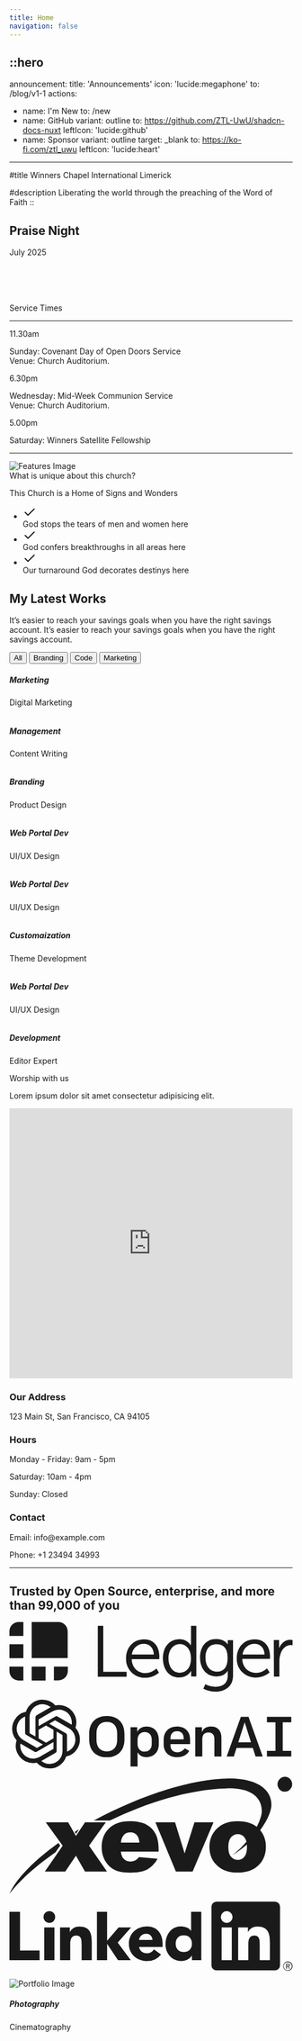 ```yaml
---
title: Home
navigation: false
---
```


::hero
---
announcement:
  title: 'Announcements'
  icon: 'lucide:megaphone'
  to: /blog/v1-1
actions:
  - name: I'm New
    to: /new
  - name: GitHub
    variant: outline
    to: https://github.com/ZTL-UwU/shadcn-docs-nuxt
    leftIcon: 'lucide:github'
  - name: Sponsor
    variant: outline
    target: _blank
    to: https://ko-fi.com/ztl_uwu
    leftIcon: 'lucide:heart'
---

#title
<span class="<font-black text-5xl">Winners Chapel International Limerick</span>

#description
<span class="bg-rose-600 bg-clip-text text-transparent font-bold">Liberating the world through the preaching of the Word of Faith</span>
::

  

<!-- Page Wrapper with Background Pattern -->
<div class="relative min-h-screen bg-white">
  <!-- Background Pattern Layer -->
  <div class="absolute inset-0 -z-10 bg-[radial-gradient(#e5e7eb_1px,transparent_1px)] [background-size:16px_16px]"></div>

  <!-- Hero -->
  <div class="px-4 sm:px-6 lg:px-8">
    <div class="h-120 md:h-[80dvh] flex flex-col bg-[url('/20250705_193525.jpg')] bg-cover bg-center bg-no-repeat rounded-2xl shadow-2xl filter saturate-150">
      <div class="mt-auto w-2/3 md:max-w-lg ps-5 pb-5 md:ps-10 md:pb-10">
        <div class="absolute left-4 right-4 bottom-4 rounded-xl bg-white bg-white/70 backdrop-blur-lg bg-saturate-200 shadow-2xl translate-y-16 text-center p-6">
    <h2 class="text-xl font-medium mb-2">Praise Night</h2>
    <p class="mb-0">July 2025</p>
  </div>
      </div>
    </div>
  </div>
  <!-- End Hero -->

<br>
<br>
<br>
<br>

  <section class="relative overflow-hidden bg-gray-100 py-12 sm:py-16 lg:py-20 rounded-2xl shadow-xl filter saturate-150">
    <div class="absolute h-72 w-72 scale-125 -right-8 -bottom-10">
      <div class="absolute h-60 w-60 rounded-2xl border-4 border-rose-600"></div>
      <div class="absolute h-60 w-60 translate-x-3 translate-y-3 rounded-2xl border-4 border-rose-600"></div>
      <div class="absolute h-60 w-60 translate-x-6 translate-y-6 rounded-2xl border-4 border-rose-600"></div>
    </div>
    <div class="mx-auto px-4 sm:px-6 lg:px-8">
      <div class="sm:text-center">
        <span class="text-3xl font-extrabold text-gray-600 sm:text-4xl xl:text-5xl bg-rose-600 saturate-150 bg-clip-text text-transparent">
          Service Times
        </span>
        <hr class="mt-4 h-1.5 w-32 border-none bg-rose-600 sm:mx-auto sm:mt-8" />
      </div>

  <div class="mx-auto mt-20 grid max-w-screen-lg grid-cols-1 gap-x-8 gap-y-12 text-center sm:text-left md:grid-cols-3">
        <div class="backdrop-blur-lg relative mb-3 rounded-3xl border bg-white/70 px-12 py-10 text-left shadow xl:px-12">
          <p class="relative text-5xl font-black text-center text-rose-600">11.30am</p>
          <p class="relative mt-5 text-center font-bold text-gray-600">Sunday: Covenant Day of Open Doors Service <br> Venue: Church Auditorium.</p>
        </div>

  <div class="backdrop-blur-lg relative mb-3 rounded-3xl border bg-white/70 px-12 py-10 text-left shadow xl:px-12">
          <p class="relative text-5xl font-black text-center text-rose-600">6.30pm</p>
          <p class="relative mt-5 text-center font-bold text-gray-600">Wednesday: Mid-Week Communion Service <br> Venue: Church Auditorium.</p>
        </div>

  <div class="backdrop-blur-lg relative mb-3 rounded-3xl border bg-white/70 px-12 py-10 text-left shadow xl:px-12">
          <p class="relative m-0 text-5xl font-black text-center text-rose-600">5.00pm</p>
          <p class="relative mt-5 text-center font-bold text-gray-600">Saturday: Winners Satellite Fellowship</p>
        </div>
      </div>
    </div>
  </section>


---


<!-- Features -->
<div class="max-w-[85rem] px-4 py-10 sm:px-6 lg:px-8 lg:py-14 mx-auto rounded-xl shadow-xl">
  <!-- Grid -->
  <div class="md:grid md:grid-cols-2 md:items-center md:gap-12 xl:gap-32">
    <div>
      <img class="rounded-xl shadow-xl filter saturate-200" src="/20250705_191624.jpg" alt="Features Image">
    </div>
    <!-- End Col -->

  <div class="mt-5 sm:mt-10 lg:mt-0">
      <div class="space-y-6 sm:space-y-8">
        <!-- Title -->
        <div class="space-y-2 md:space-y-4">
          <span class="block font-bold text-4xl text-center lg:text-5xl text-gray-600 bg-rose-600 bg-clip-text text-transparent saturate-150">
            What is unique about this church?
         </span>
          <p class="block text-gray-500 text-bold text-center">
            This Church is a Home of Signs and Wonders
          </p>
        </div>
        <!-- End Title -->

  <!-- List -->
  <ul class="flex flex-col items-center space-y-4">
  <li class="flex gap-x-3 items-start">
    <span class="mt-0.5 size-5 flex justify-center items-center rounded-full bg-rose-50 text-rose-600">
      <svg class="shrink-0 size-3.5" xmlns="http://www.w3.org/2000/svg" width="24" height="24" viewBox="0 0 24 24" fill="none" stroke="currentColor" stroke-width="2" stroke-linecap="round" stroke-linejoin="round"><polyline points="20 6 9 17 4 12"/></svg>
    </span>
    <div class="grow">
      <span class="text-md sm:text-base text-gray-500">
       <span class="font-bold underline decoration-dotted underline underline-offset-4 underline decoration-rose-500 text-bold">God</span> stops the tears of men and women here
      </span>
    </div>
  </li>

  <li class="flex gap-x-3 items-start">
    <span class="mt-0.5 size-5 flex justify-center items-center rounded-full bg-rose-50 text-rose-600">
      <svg class="shrink-0 size-3.5" xmlns="http://www.w3.org/2000/svg" width="24" height="24" viewBox="0 0 24 24" fill="none" stroke="currentColor" stroke-width="2" stroke-linecap="round" stroke-linejoin="round"><polyline points="20 6 9 17 4 12"/></svg>
    </span>
    <div class="grow">
      <span class="text-md sm:text-base text-gray-500">
        <span class="font-bold underline decoration-dotted underline underline-offset-4 underline decoration-rose-500 text-bold">God</span> confers breakthroughs in all areas here
      </span>
    </div>
  </li>

  <li class="flex gap-x-3 items-start">
    <span class="mt-0.5 size-5 flex justify-center items-center rounded-full bg-rose-50 text-rose-600">
      <svg class="shrink-0 size-3.5" xmlns="http://www.w3.org/2000/svg" width="24" height="24" viewBox="0 0 24 24" fill="none" stroke="currentColor" stroke-width="2" stroke-linecap="round" stroke-linejoin="round"><polyline points="20 6 9 17 4 12"/></svg>
    </span>
    <div class="grow">
      <span class="text-md sm:text-base text-gray-500">
        Our turnaround <span class="font-bold underline decoration-dotted underline underline-offset-4 underline decoration-rose-500 text-bold">God</span> decorates destinys here
      </span>
    </div>
  </li>
</ul>

<!-- End List -->
</div>
    </div>
    <!-- End Col -->
  </div>
  <!-- End Grid -->
</div>
<!-- End Features -->




<section class="ezy__portfolio9 light py-14 md:py-24 bg-white dark:bg-[#0b1727] text-zinc-900 dark:text-white">
  <div class="container px-4">
    <div class="grid grid-cols-12 gap-6 lg:gap-12">
      <div class="col-span-12 md:col-span-4 md:mt-6 lg:mt-12 md:pt-6 lg:pt-12">
        <div class="xl:my-12 xl:py-12">
          <div class="mb-6 md:my-12 lg:py-12">
            <h2 class="text-3xl leading-none md:text-[45px] mb-6">My Latest Works</h2>
            <p class="text-lg leading-8 mb-2">
              It’s easier to reach your savings goals when you have the right savings account. It’s easier to reach
              your savings goals when you have the right savings account.
            </p>
            <div class="col-span-12 mt-6">
              <button class="m-1 bg-blue-600 text-white rounded px-3 py-1.5">All</button>
              <button class="m-1 hover:bg-blue-600 hover:text-white rounded transition duration-300 px-3 py-1.5">
                Branding
              </button>
              <button class="m-1 hover:bg-blue-600 hover:text-white rounded transition duration-300 px-3 py-1.5">
                Code
              </button>
              <button class="m-1 hover:bg-blue-600 hover:text-white rounded transition duration-300 px-3 py-1.5">
                Marketing
              </button>
            </div>
          </div>
        </div>
        <div class="group rounded-xl overflow-hidden relative mt-6">
          <img
            src="https://cdn.easyfrontend.com/pictures/portfolio/portfolio32.jpg"
            alt=""
            class="max-w-full h-auto w-full"
          />
          <div
            class="absolute left-4 right-4 top-1/2 rounded-xl bg-white bg-opacity-70 dark:bg-black dark:bg-opacity-70 bg-blur-sm bg-saturate-200 text-center p-6 lg:py-12"
          >
            <h5 class="font-medium text-xl">Marketing</h5>
            <p class="mb-0">Digital Marketing</p>
          </div>
        </div>
        <div class="group rounded-xl overflow-hidden relative mt-6">
          <img
            src="https://cdn.easyfrontend.com/pictures/portfolio/portfolio31.jpg"
            alt=""
            class="max-w-full h-auto w-full"
          />
          <div
            class="absolute left-4 right-4 top-1/2 rounded-xl bg-white bg-opacity-70 dark:bg-black dark:bg-opacity-70 bg-blur-sm bg-saturate-200 -translate-y-1/2 opacity-0 transition duration-300 group-hover:opacity-100 text-center p-6 lg:py-12"
          >
            <h5 class="font-medium text-xl">Management</h5>
            <p class="mb-0">Content Writing</p>
          </div>
        </div>
      </div>
      <div class="col-span-12 md:col-span-4 md:mt-6 md:pt-6 lg:mt-12 lg:pt-12">
        <div class="group rounded-xl overflow-hidden relative mt-6">
          <img
            src="https://cdn.easyfrontend.com/pictures/portfolio/portfolio30.jpg"
            alt=""
            class="max-w-full h-auto w-full"
          />
          <div
            class="absolute left-4 right-4 top-1/2 rounded-xl bg-white bg-opacity-70 dark:bg-black dark:bg-opacity-70 bg-blur-sm bg-saturate-200 -translate-y-1/2 opacity-0 transition duration-300 group-hover:opacity-100 text-center p-6 lg:py-12"
          >
            <h5 class="font-medium text-xl">Branding</h5>
            <p class="mb-0">Product Design</p>
          </div>
        </div>
        <div class="group rounded-xl overflow-hidden relative mt-6">
          <img
            src="https://cdn.easyfrontend.com/pictures/portfolio/portfolio29.jpg"
            alt=""
            class="max-w-full h-auto w-full"
          />
          <div
            class="absolute left-4 right-4 top-1/2 rounded-xl bg-white bg-opacity-70 dark:bg-black dark:bg-opacity-70 bg-blur-sm bg-saturate-200 -translate-y-1/2 opacity-0 transition duration-300 group-hover:opacity-100 text-center p-6 lg:py-12"
          >
            <h5 class="font-medium text-xl">Web Portal Dev</h5>
            <p class="mb-0">UI/UX Design</p>
          </div>
        </div>
        <div class="group rounded-xl overflow-hidden relative mt-6">
          <img
            src="https://cdn.easyfrontend.com/pictures/portfolio/portfolio28.jpg"
            alt=""
            class="max-w-full h-auto w-full"
          />
          <div
            class="absolute left-4 right-4 top-1/2 rounded-xl bg-white bg-opacity-70 dark:bg-black dark:bg-opacity-70 bg-blur-sm bg-saturate-200 -translate-y-1/2 opacity-0 transition duration-300 group-hover:opacity-100 text-center p-6 lg:py-12"
          >
            <h5 class="font-medium text-xl">Web Portal Dev</h5>
            <p class="mb-0">UI/UX Design</p>
          </div>
        </div>
      </div>
      <div class="col-span-12 md:col-span-4">
        <div class="group rounded-xl overflow-hidden relative mt-6">
          <img
            src="https://cdn.easyfrontend.com/pictures/portfolio/portfolio27.jpg"
            alt=""
            class="max-w-full h-auto w-full"
          />
          <div
            class="absolute left-4 right-4 top-1/2 rounded-xl bg-white bg-opacity-70 dark:bg-black dark:bg-opacity-70 bg-blur-sm bg-saturate-200 -translate-y-1/2 opacity-0 transition duration-300 group-hover:opacity-100 text-center p-6 lg:py-12"
          >
            <h5 class="font-medium text-xl">Customaization</h5>
            <p class="mb-0">Theme Development</p>
          </div>
        </div>
        <div class="group rounded-xl overflow-hidden relative mt-6">
          <img
            src="https://cdn.easyfrontend.com/pictures/portfolio/portfolio26.jpg"
            alt=""
            class="max-w-full h-auto w-full"
          />
          <div
            class="absolute left-4 right-4 top-1/2 rounded-xl bg-white bg-opacity-70 dark:bg-black dark:bg-opacity-70 bg-blur-sm bg-saturate-200 -translate-y-1/2 opacity-0 transition duration-300 group-hover:opacity-100 text-center p-6 lg:py-12"
          >
            <h5 class="font-medium text-xl">Web Portal Dev</h5>
            <p class="mb-0">UI/UX Design</p>
          </div>
        </div>
        <div class="group rounded-xl overflow-hidden relative mt-6">
          <img
            src="https://cdn.easyfrontend.com/pictures/portfolio/portfolio25.jpg"
            alt=""
            class="max-w-full h-auto w-full"
          />
          <div
            class="absolute left-4 right-4 top-1/2 rounded-xl bg-white bg-opacity-70 dark:bg-black dark:bg-opacity-70 bg-blur-sm bg-saturate-200 -translate-y-1/2 opacity-0 transition duration-300 group-hover:opacity-100 text-center p-6 lg:py-12"
          >
            <h5 class="font-medium text-xl">Development</h5>
            <p class="mb-0">Editor Expert</p>
          </div>
        </div>
      </div>
    </div>
  </div>
</section>





<section class="bg-gray-100 rounded-xl shadow-xl">
    <div class="max-w-7xl mx-auto py-16 px-4 sm:px-6 lg:py-20 lg:px-8">
        <div class="max-w-2xl lg:max-w-4xl mx-auto text-center">
            <span class="text-4xl font-bold text-gray-900 bg-rose-600 bg-clip-text text-transparent saturate-150">Worship with us</span>
            <p class="mt-4 text-lg text-gray-500">Lorem ipsum dolor sit amet consectetur adipisicing elit.</p>
        </div>
        <div class="mt-16 lg:mt-20">
            <div class="grid grid-cols-1 md:grid-cols-2 gap-8">
                <div class="rounded-xl shadow-xl overflow-hidden">
                    <iframe
                        src="https://www.google.com/maps/embed?pb=!1m14!1m8!1m3!1d19359.921860543483!2d-8.63089!3d52.660154!3m2!1i1024!2i768!4f13.1!3m3!1m2!1s0x485b5c63917759ed%3A0x701125369c33f748!2s84%20O&#39;Connell%20St%2C%20Prior&#39;s-Land%2C%20Limerick%2C%20V94%20D597%2C%20Ireland!5e0!3m2!1sen!2sus!4v1752178444253!5m2!1sen!2sus"
                        width="100%" height="480" style="border:0;" allowfullscreen="" loading="lazy"></iframe>
                </div>
                <div>
                    <div class="max-w-full mx-auto rounded-lg overflow-hidden">
                        <div class="px-6 py-4">
                            <h3 class="text-lg font-medium text-gray-900">Our Address</h3>
                            <p class="mt-1 text-gray-600">123 Main St, San Francisco, CA 94105</p>
                        </div>
                        <div class="border-t border-gray-200 px-6 py-4">
                            <h3 class="text-lg font-medium text-gray-900">Hours</h3>
                            <p class="mt-1 text-gray-600">Monday - Friday: 9am - 5pm</p>
                            <p class="mt-1 text-gray-600">Saturday: 10am - 4pm</p>
                            <p class="mt-1 text-gray-600">Sunday: Closed</p>
                        </div>
                        <div class="border-t border-gray-200 px-6 py-4">
                            <h3 class="text-lg font-medium text-gray-900">Contact</h3>
                            <p class="mt-1 text-gray-600">Email: info@example.com</p>
                            <p class="mt-1 text-gray-600">Phone: +1 23494 34993</p>
                        </div>
                    </div>
                </div>
            </div>
        </div>
    </div>
</section>


---

<!-- Clients -->
<div class="max-w-[85rem] px-4 py-10 sm:px-6 lg:px-8 lg:py-14 mx-auto">
  <!-- Title -->
  <div class="w-2/3 sm:w-1/2 lg:w-1/3 mx-auto text-center mb-6">
    <h2 class="text-gray-600">Trusted by Open Source, enterprise, and more than 99,000 of you</h2>
  </div>
  <!-- End Title -->

  <div class="flex justify-center gap-x-6 sm:gap-x-12 lg:gap-x-24">
    <svg class="py-3 lg:py-5 w-16 h-auto md:w-20 lg:w-24 mx-auto sm:mx-0 text-gray-500" enable-background="new 0 0 2499 614" viewBox="0 0 2499 614" xmlns="http://www.w3.org/2000/svg"><path d="m431.7 0h-235.5v317.8h317.8v-235.5c0-45.6-36.7-82.3-82.3-82.3zm-308.9 0h-40.5c-45.6 0-82.3 36.7-82.3 82.3v40.5h122.8zm-122.8 196.2h122.8v122.8h-122.8zm392.5 317.8h40.5c45.6 0 82.3-36.7 82.3-82.3v-39.2h-122.8zm-196.3-121.5h122.8v122.8h-122.8zm-196.2 0v40.5c0 45.6 36.7 82.3 82.3 82.3h40.5v-122.8zm828-359.6h-48.1v449.4h254.5v-43h-206.4zm360.8 119c-93.7 0-159.5 69.6-159.5 169.6v11.5c1.3 43 20.3 83.6 51.9 113.9 30.4 27.9 69.6 44.3 111.4 44.3h6.3c44.3 0 86.1-16.5 119-44.3l1.3-1.3-21.5-35.4-2.5 1.3c-26.6 24.1-59.5 38-94.9 38-58.2 0-117.7-38-121.5-122.8h243.1v-2.5s1.3-15.2 1.3-22.8c-.3-91.2-53.4-149.5-134.4-149.5zm-108.9 134.2c10.1-57 51.9-93.7 106.3-93.7 40.5 0 84.8 24.1 88.6 93.7zm521.6-96.2v16.5c-20.3-34.2-58.2-55.7-97.5-55.7h-3.8c-86.1 0-145.6 68.4-145.6 168.4 0 101.3 57 169.6 141.8 169.6 67.1 0 97.5-40.5 107.6-58.2v49.4h45.6v-447h-46.8v157zm-98.8 257c-59.5 0-98.7-50.6-98.7-126.6 0-73.4 41.8-125.3 100-125.3 49.4 0 98.7 39.2 98.7 125.3 0 93.7-51.9 126.6-100 126.6zm424.1-250.7v2.5c-8.9-15.2-36.7-48.1-103.8-48.1-84.8 0-140.5 64.6-140.5 163.3s58.2 165.8 144.3 165.8c46.8 0 78.5-16.5 100-50.6v44.3c0 62-39.2 97.5-108.9 97.5-29.1 0-59.5-7.6-86.1-21.5l-2.5-1.3-17.7 39.2 2.5 1.3c32.9 16.5 69.6 25.3 105.1 25.3 74.7 0 154.4-38 154.4-143.1v-311.3h-46.8zm-93.7 241.8c-62 0-102.5-48.1-102.5-122.8 0-76 35.4-119 96.2-119 67.1 0 98.7 39.2 98.7 119 1.3 78.5-31.6 122.8-92.4 122.8zm331.7-286.1c-93.7 0-158.2 69.6-158.2 168.4v11.4c1.3 43 20.3 83.6 51.9 113.9 30.4 27.9 69.6 44.3 111.4 44.3h6.3c44.3 0 86.1-16.5 119-44.3l1.3-1.3-22.8-35.4-2.5 1.3c-26.6 24.1-59.5 38-94.9 38-58.2 0-117.7-38-121.5-122.8h244.2v-2.5s1.3-15.2 1.3-22.8c0-89.9-53.2-148.2-135.5-148.2zm-107.6 134.2c10.1-57 51.9-93.7 106.3-93.7 40.5 0 84.8 24.1 88.6 93.7zm440.6-127.9c-6.3-1.3-11.4-1.3-17.7-2.5-44.3 0-81 27.9-100 74.7v-72.2h-46.8l1.3 320.3v2.5h48.1v-135.4c0-20.3 2.5-41.8 8.9-60.8 15.2-49.4 49.4-81 89.9-81 5.1 0 10.1 0 15.2 1.3h2.5v-46.8z" fill="currentColor"/></svg>

  <svg class="py-3 lg:py-5 w-16 h-auto md:w-20 lg:w-24 mx-auto sm:mx-0 text-gray-500" xmlns="http://www.w3.org/2000/svg" viewBox="-4.126838974812941 0.900767442746961 939.436838974813 230.18142889845947" width="2500" height="607"><path d="M667.21 90.58c-13.76 0-23.58 4.7-28.4 13.6l-2.59 4.82V92.9h-22.39v97.86h23.55v-58.22c0-13.91 7.56-21.89 20.73-21.89 12.56 0 19.76 7.77 19.76 21.31v58.8h23.56v-63c0-23.3-12.79-37.18-34.22-37.18zm-114.21 0c-27.79 0-45 17.34-45 45.25v13.74c0 26.84 17.41 43.51 45.44 43.51 18.75 0 31.89-6.87 40.16-21l-14.6-8.4c-6.11 8.15-15.87 13.2-25.55 13.2-14.19 0-22.66-8.76-22.66-23.44v-3.89h65.73v-16.23c0-26-17.07-42.74-43.5-42.74zm22.09 43.15h-44.38v-2.35c0-16.11 7.91-25 22.27-25 13.83 0 22.09 8.76 22.09 23.44zm360.22-56.94V58.07h-81.46v18.72h28.56V172h-28.56v18.72h81.46V172h-28.57V76.79zM317.65 55.37c-36.38 0-59 22.67-59 59.18v19.74c0 36.5 22.61 59.18 59 59.18s59-22.68 59-59.18v-19.74c-.01-36.55-22.65-59.18-59-59.18zm34.66 80.27c0 24.24-12.63 38.14-34.66 38.14S283 159.88 283 135.64v-22.45c0-24.24 12.64-38.14 34.66-38.14s34.66 13.9 34.66 38.14zm98.31-45.06c-12.36 0-23.06 5.12-28.64 13.69l-2.53 3.9V92.9h-22.4v131.53h23.56v-47.64l2.52 3.74c5.3 7.86 15.65 12.55 27.69 12.55 20.31 0 40.8-13.27 40.8-42.93v-16.64c0-21.37-12.63-42.93-41-42.93zM468.06 149c0 15.77-9.2 25.57-24 25.57-13.8 0-23.43-10.36-23.43-25.18v-14.72c0-15 9.71-25.56 23.63-25.56 14.69 0 23.82 9.79 23.82 25.56zm298.47-90.92L719 190.76h23.93l9.1-28.44h54.64l.09.28 9 28.16h23.92L792.07 58.07zm-8.66 85.53l21.44-67.08 21.22 67.08zM212.59 95.12a57.27 57.27 0 0 0-4.92-47.05 58 58 0 0 0-62.4-27.79A57.29 57.29 0 0 0 102.06 1a57.94 57.94 0 0 0-55.27 40.14A57.31 57.31 0 0 0 8.5 68.93a58 58 0 0 0 7.13 67.94 57.31 57.31 0 0 0 4.92 47A58 58 0 0 0 83 211.72 57.31 57.31 0 0 0 126.16 231a57.94 57.94 0 0 0 55.27-40.14 57.3 57.3 0 0 0 38.28-27.79 57.92 57.92 0 0 0-7.12-67.95zM126.16 216a42.93 42.93 0 0 1-27.58-10c.34-.19 1-.52 1.38-.77l45.8-26.44a7.43 7.43 0 0 0 3.76-6.51V107.7l19.35 11.17a.67.67 0 0 1 .38.54v53.45A43.14 43.14 0 0 1 126.16 216zm-92.59-39.54a43 43 0 0 1-5.15-28.88c.34.21.94.57 1.36.81l45.81 26.45a7.44 7.44 0 0 0 7.52 0L139 142.52v22.34a.67.67 0 0 1-.27.6l-46.3 26.72a43.14 43.14 0 0 1-58.86-15.77zm-12-100A42.92 42.92 0 0 1 44 57.56V112a7.45 7.45 0 0 0 3.76 6.51l55.9 32.28L84.24 162a.68.68 0 0 1-.65.06L37.3 135.33a43.13 43.13 0 0 1-15.77-58.87zm159 37l-55.9-32.28L144 70a.69.69 0 0 1 .65-.06l46.29 26.73a43.1 43.1 0 0 1-6.66 77.76V120a7.44 7.44 0 0 0-3.74-6.54zm19.27-29c-.34-.21-.94-.57-1.36-.81L152.67 57.2a7.44 7.44 0 0 0-7.52 0l-55.9 32.27V67.14a.73.73 0 0 1 .28-.6l46.29-26.72a43.1 43.1 0 0 1 64 44.65zM78.7 124.3l-19.36-11.17a.73.73 0 0 1-.37-.54V59.14A43.09 43.09 0 0 1 129.64 26c-.34.19-.95.52-1.38.77l-45.8 26.44a7.45 7.45 0 0 0-3.76 6.51zm10.51-22.67l24.9-14.38L139 101.63v28.74l-24.9 14.38-24.9-14.38z" fill="currentColor"/></svg>

  <svg class="py-3 lg:py-5 w-16 h-auto md:w-20 lg:w-24 mx-auto sm:mx-0 text-gray-500" fill="none" xmlns="http://www.w3.org/2000/svg" viewBox="0 0 2428 1002"><path fill-rule="evenodd" clip-rule="evenodd" d="M311.5 389.8h191.8l67 117.5 77.8-117.5h178.3L682.7 590.7l154 220.7H648.1l-77.8-135.8-91.7 135.8h-175l153.2-220.7-145.3-200.9Z" fill="currentColor"/><path fill-rule="evenodd" clip-rule="evenodd" d="M1279.3 640.7H955.4c2.9 26 10 45.2 21 58a76.5 76.5 0 0 0 61.1 27.3c16 0 31.5-4 45.3-12 8.8-5 18.2-13.7 28.2-26.5l159.2 14.7c-24.4 42.4-53.7 72.7-88 91.2-34.5 18.2-83.8 27.5-148.2 27.5-55.8 0-99.7-7.9-131.8-23.6a193.2 193.2 0 0 1-79.6-75c-21-34.4-31.6-74.6-31.6-121 0-65.8 21.2-119.2 63.3-159.8 42.3-40.8 100.6-61.3 175-61.3 60.3 0 108 9.2 142.8 27.5a184 184 0 0 1 79.8 79.3c18.3 34.7 27.4 79.8 27.4 135.3v18.4ZM1115 563.3c-3.2-31.3-11.6-53.7-25.2-67.1a73.1 73.1 0 0 0-53.8-20.3 73.6 73.6 0 0 0-61.6 30.6c-9.7 12.7-16 31.6-18.5 56.8H1115Zm137-173.5h168.3l81.9 267.1 84.5-267H1750l-179.1 421.5h-143.3L1252 389.8Zm463.2 212c0-64.3 21.7-117.4 65-159 43.5-41.7 102-62.6 176-62.6 84.4 0 148.2 24.5 191.3 73.5 34.6 39.4 52 88 52 145.8 0 64.7-21.5 117.8-64.5 159.3-43 41.3-102.4 62-178.5 62-67.7 0-122.5-17.1-164.3-51.5-51.4-42.6-77-98.4-77-167.6Zm162-.5c0 37.7 7.5 65.5 22.8 83.4a72 72 0 0 0 57.3 27.1c23.4 0 42.5-9 57.4-26.7 15-17.8 22.5-46 22.5-85.4 0-36.4-7.6-63.7-22.7-81.5a70.5 70.5 0 0 0-56-26.7c-23.5 0-43 9-58.3 27-15.4 18.2-23 45.9-23 82.8ZM2363.1.1a64 64 0 0 1 0 127.9 64 64 0 0 1 0-128Z" fill="currentColor"/><path fill-rule="evenodd" clip-rule="evenodd" d="M1912.1 671.5c220.3-135 326.4-327 334-419.2 8.7-106.7-71-235.9-358.9-238-345 3.6-790 158.3-1163.6 360.4h138c315.8-152.6 672-266.2 1000.8-275.2 287.7-7.8 304.4 149.2 302 199-3.6 71-74.7 234.5-252.3 373Zm-1315.7-222-36 22.7 10 17.5 26-40.1ZM419.8 567.5C212 717 57 873.2.8 1001.9 77.8 897.1 217 771 394.9 647l40.4-58.1-15.5-21.4Z" fill="currentColor"/><path fill-rule="evenodd" clip-rule="evenodd" d="M2036.3 580a819.8 819.8 0 0 0 114.2-122.8l-3-3.5c-8-9.2-17-17.5-26.5-25-21 39.8-50 83.7-88.2 128.3 1.6 7 2.8 14.7 3.5 23Z" fill="currentColor"/></svg>

  <svg class="py-3 lg:py-5 w-16 h-auto md:w-20 lg:w-24 mx-auto sm:mx-0 text-gray-500" viewBox="0 -8.881784197001252e-16 267.51517722360785 65.24679557585003" xmlns="http://www.w3.org/2000/svg" width="2500" height="610"><path d="M263.043 56.411a4.418 4.418 0 1 0 .085 0zm0 8.33a3.874 3.874 0 1 1 3.809-3.938v.065a3.791 3.791 0 0 1-3.708 3.871h-.1m-16.96-9.535h-9.6V40.17c0-3.585-.064-8.2-4.993-8.2-5 0-5.765 3.906-5.765 7.939v15.294h-9.6V24.287h9.216v4.225h.129a10.1 10.1 0 0 1 9.093-4.994c9.73 0 11.524 6.4 11.524 14.726zm-40.79-35.143a5.571 5.571 0 1 1 5.57-5.572 5.571 5.571 0 0 1-5.57 5.572m4.8 35.143h-9.61V24.287h9.61zM250.87.004h-55.21a4.728 4.728 0 0 0-4.781 4.67v55.439a4.731 4.731 0 0 0 4.781 4.675h55.21a4.741 4.741 0 0 0 4.8-4.675V4.67a4.738 4.738 0 0 0-4.8-4.67m-86.12 31.749c-4.8 0-7.68 3.205-7.68 7.875s2.879 7.878 7.68 7.878 7.687-3.2 7.687-7.878-2.881-7.875-7.687-7.875m16.525 23.437h-8.838v-4.1h-.131a12.071 12.071 0 0 1-9.544 4.868c-9.224 0-15.3-6.657-15.3-16.071 0-8.646 5.377-16.585 14.216-16.585 3.973 0 7.684 1.087 9.861 4.1h.126V9.577h9.609zm-46.139-19.048a5.756 5.756 0 0 0-5.894-5.89 6.406 6.406 0 0 0-6.784 5.89zm8.132 13.7a16.909 16.909 0 0 1-13.128 6.151c-9.6 0-17.286-6.408-17.286-16.331s7.685-16.328 17.286-16.328c8.973 0 14.6 6.4 14.6 16.328v3.01h-22.282a7.171 7.171 0 0 0 7.235 6.019 8.193 8.193 0 0 0 6.851-3.778zM47.834 24.279h9.219v4.225h.131a10.085 10.085 0 0 1 9.09-4.994c9.735 0 11.527 6.405 11.527 14.726V55.19h-9.6V40.159c0-3.588-.066-8.2-5-8.2-4.99 0-5.76 3.907-5.76 7.939v15.288h-9.6zM82.669 9.58h9.6v27.265l10.88-12.583h11.77l-12.6 14.313 12.335 16.63h-12.066L92.397 39.923h-.126v15.28h-9.6zM32.911 24.276h9.6v30.916h-9.6zm4.8-15.37a5.569 5.569 0 1 1-5.57 5.569 5.569 5.569 0 0 1 5.57-5.569M0 9.587h9.993v36.4h18.5v9.222H0zm263.744 51.522a1.2 1.2 0 0 0 1.21-1.269c0-.9-.543-1.33-1.657-1.33h-1.8v4.712h.677v-2.054h.832l.019.025 1.291 2.029h.724l-1.389-2.1zm-.783-.472h-.785v-1.593h.995c.514 0 1.1.084 1.1.757 0 .774-.593.836-1.314.836" fill="currentColor"/></svg>
  </div>
</div>
<!-- End Clients -->


<div class="group relative text-center">
  <img
    src="https://cdn.easyfrontend.com/pictures/portfolio/portfolio_1_1.png"
    alt="Portfolio Image"
    class="max-w-full w-full h-auto rounded-xl"
  />
  <div class="absolute left-4 right-4 bottom-4 rounded-xl bg-white bg-opacity-70 dark:bg-black dark:bg-opacity-40 bg-blur-xl bg-saturate-200 shadow-xl translate-y-16 text-center p-6">
    <h5 class="text-xl font-medium mb-2">Photography</h5>
    <p class="mb-0">Cinematography</p>
  </div>
</div>
